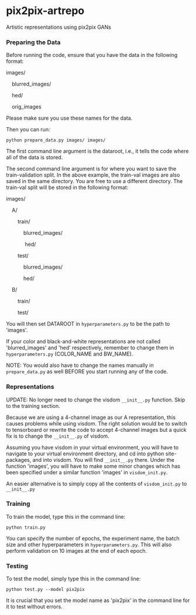 # pix2pix-artrepo
Artistic representations using pix2pix GANs
### Preparing the Data
Before running the code, ensure that you have the data in the following format:

images/

&nbsp;&nbsp;&nbsp;&nbsp;blurred_images/

&nbsp;&nbsp;&nbsp;&nbsp;hed/

&nbsp;&nbsp;&nbsp;&nbsp;orig_images

Please make sure you use these names for the data.

Then you can run:

`python prepare_data.py images/ images/
`

The first command line argument is the dataroot, i.e., it tells the code where all of the data is stored.

The second command line argument is for where you want to save the train-validation split. In the above example, the train-val images are also saved in the same directory. You are free to use a different directory. The train-val split will be stored in the following format:

images/

&nbsp;&nbsp;&nbsp;&nbsp;A/

&nbsp;&nbsp;&nbsp;&nbsp;&nbsp;&nbsp;&nbsp;&nbsp;train/

&nbsp;&nbsp;&nbsp;&nbsp;&nbsp;&nbsp;&nbsp;&nbsp;&nbsp;&nbsp;&nbsp;&nbsp;blurred_images/

&nbsp;&nbsp;&nbsp;&nbsp;&nbsp;&nbsp;&nbsp;&nbsp;&nbsp;&nbsp;&nbsp;&nbsp; hed/

&nbsp;&nbsp;&nbsp;&nbsp;&nbsp;&nbsp;&nbsp;&nbsp;test/

&nbsp;&nbsp;&nbsp;&nbsp;&nbsp;&nbsp;&nbsp;&nbsp;&nbsp;&nbsp;&nbsp;&nbsp;blurred_images/

&nbsp;&nbsp;&nbsp;&nbsp;&nbsp;&nbsp;&nbsp;&nbsp;&nbsp;&nbsp;&nbsp;&nbsp;hed/

&nbsp;&nbsp;&nbsp;&nbsp;B/

&nbsp;&nbsp;&nbsp;&nbsp;&nbsp;&nbsp;&nbsp;&nbsp;train/

&nbsp;&nbsp;&nbsp;&nbsp;&nbsp;&nbsp;&nbsp;&nbsp;test/

You will then set DATAROOT in `hyperparameters.py` to be the path to 'images'.

If your color and black-and-white representations are not called 'blurred_images' and 'hed' respectively, remember to change them in `hyperparameters.py` (COLOR_NAME and BW_NAME).

NOTE: You would also have to change the names manually in `prepare_data.py` as well BEFORE you start running any of the code.

### Representations
UPDATE: No longer need to change the visdom `__init__.py` function. Skip to the training section.

Because we are using a 4-channel image as our A representation, this causes problems while using visdom. The right solution would be to switch to tensorboard or rewrite the code to accept 4-channel images but a quick fix is to change the `__init__.py` of visdom.

Assuming you have visdom in your virtual environment, you will have to navigate to your virtual environment directory, and cd into python site-packages, and into visdom. You will find `__init__.py` there. Under the function 'images', you will have to make some minor changes which has been specified under a similar function 'images' in `visdom_init.py`.

An easier alternative is to simply copy all the contents of `visdom_init.py` to `__init__.py`

### Training

To train the model, type this in the command line:

`python train.py
`

You can specify the number of epochs, the experiment name, the batch size and other hyperparameters in `hyperparameters.py`. This will also perform validation on 10 images at the end of each epoch.

### Testing
To test the model, simply type this in the command line:

`python test.py --model pix2pix
`

It is crucial that you set the model name as 'pix2pix' in the command line for it to test without errors.